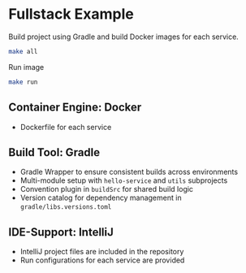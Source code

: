 # Fullstack Example

Build project using Gradle and build Docker images for each service.
``` bash
make all
```

Run image
``` bash
make run
```

## Container Engine: Docker
- Dockerfile for each service

## Build Tool: Gradle
- Gradle Wrapper to ensure consistent builds across environments
- Multi-module setup with `hello-service` and `utils` subprojects
- Convention plugin in `buildSrc` for shared build logic
- Version catalog for dependency management in `gradle/libs.versions.toml`

## IDE-Support: IntelliJ
- IntelliJ project files are included in the repository
- Run configurations for each service are provided